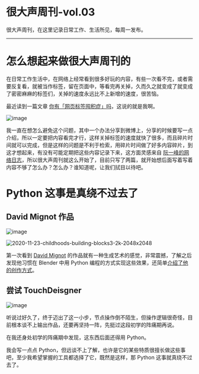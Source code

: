 # 很大声周刊-vol.03
很大声周刊，在这里记录日常工作、生活所见，每周一发布。
***
# 怎么想起来做很大声周刊的

在日常工作生活中，在网络上经常看到很多好玩的内容，有些一次看不完，或者需要反复看，就被当作标签，留在页面中，等看完再关掉，久而久之就变成了就变成了密密麻麻的标签们，关掉的速度永远比不上新增的速度，很苦恼。

最近读到一篇文章 [你有「网页标签囤积症」吗](http://jandan.net/p/108709)，这说的就是我啊。

![image](https://user-images.githubusercontent.com/20842136/118779002-34da8d00-b8bd-11eb-9d0c-e4d7c1236c89.png)

我一直在想怎么避免这个问题，其中一个办法分享到微博上，分享的时候要写一点介绍，所以一定要把内容看完才行，这样关掉标签的速度就快了很多，而且碎片时间就可以完成，但是这样的问题是不利于检索，用碎片时间做了好多内容碎片，到这才想起来，有没有可能定期把这些内容记录下来，这方面灵感来自 [阮一峰的网络日志](http://www.ruanyifeng.com/blog/)，所以很大声周刊就这么开始了，目前只写了两篇，就开始想后面写着写着内容不够了怎么办？怎么办？谁知道呢，让我们拭目以待吧。

# Python 这事是真绕不过去了
## David Mignot 作品
![image](https://user-images.githubusercontent.com/20842136/118940252-1b037d80-b983-11eb-99fb-dc370eb5cfcb.png)

![2020-11-23-childhoods-building-blocks3-2k-2048x2048](https://user-images.githubusercontent.com/20842136/118941839-bc3f0380-b984-11eb-911f-504a14d71f83.jpeg)


第一次看到 [David Mignot](https://www.idflood.com/) 的作品就有一种生成艺术的感觉，非常震撼，了解之后发现他习惯在 Blender 中用 Python 编程的方式实现这些效果，还简单[介绍了他的创作方式](https://www.youtube.com/watch?v=r8hqLh_HE08&list=LL&index=2)。


## 尝试 TouchDeisgner
![image](https://user-images.githubusercontent.com/20842136/118949888-3fb02300-b98c-11eb-939a-de29205a28c6.png)

听说过好久了，终于迈出了这一小步，节点操作倒不陌生，但操作逻辑很奇怪，目前根本谈不上输出作品，还要再坚持一阵，先挺过这段初学的阵痛期再说。

在我还身处初学的阵痛期中发现，这东西后面还得用 Python。

我会写一点点 Python，但远谈不上了解，也许是它的某些特质很擅长做这些事吧，至少我希望掌握的工具都选择了它，既然是这样，那 Python 这事就真绕不过去了。




<!-- 从去年开始被各种 Python 培训广告轰炸， -->
